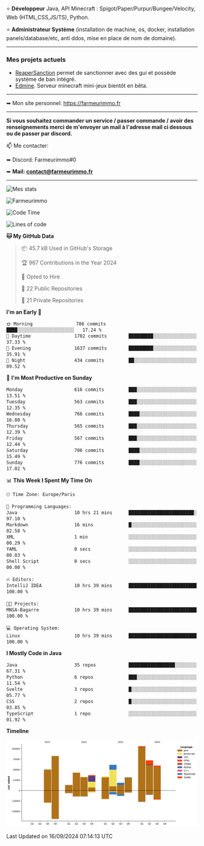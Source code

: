 ⭐ **Développeur** Java, API Minecraft : Spigot/Paper/Purpur/Bungee/Velocity, Web (HTML,CSS,JS/TS), Python.

⭐ **Administrateur Système** (installation de machine, os, docker, installation panels/database/etc, anti ddos, mise en place de nom de domaine).

---

### Mes projets actuels
- [ReaperSanction](https://www.spigotmc.org/resources/reapersanction.89580/) permet de sanctionner avec des gui et possède système de ban intégré.
- [Edmine](https://edmine.net). Serveur minecraft mini-jeux bientôt en bêta.

---

➥ Mon site personnel: https://farmeurimmo.fr

---

**Si vous souhaitez commander un service / passer commande / avoir des renseignements merci de m'envoyer un mail à l'adresse mail ci dessous ou de passer par discord.**

📫 Me contacter:
 
   ➥ Discord: Farmeurimmo#0
   
   ➥ **Mail: contact@farmeurimmo.fr**

---

![Mes stats](https://github-readme-stats.farmeurimmo.fr/api?username=Farmeurimmo&count_private=true&show_icons=true&theme=radical)

<img src="https://komarev.com/ghpvc/?username=Farmeurimmo" alt="Farmeurimmo" />

<!--START_SECTION:waka-->
![Code Time](http://img.shields.io/badge/Code%20Time-1%2C546%20hrs%2019%20mins-blue)

![Lines of code](https://img.shields.io/badge/From%20Hello%20World%20I%27ve%20Written-639.1%20thousand%20lines%20of%20code-blue)

**🐱 My GitHub Data** 

> 📦 45.7 kB Used in GitHub's Storage 
 > 
> 🏆 967 Contributions in the Year 2024
 > 
> 💼 Opted to Hire
 > 
> 📜 22 Public Repositories 
 > 
> 🔑 21 Private Repositories 
 > 
**I'm an Early 🐤** 

```text
🌞 Morning                786 commits         ████░░░░░░░░░░░░░░░░░░░░░   17.24 % 
🌆 Daytime                1702 commits        █████████░░░░░░░░░░░░░░░░   37.33 % 
🌃 Evening                1637 commits        █████████░░░░░░░░░░░░░░░░   35.91 % 
🌙 Night                  434 commits         ██░░░░░░░░░░░░░░░░░░░░░░░   09.52 % 
```
📅 **I'm Most Productive on Sunday** 

```text
Monday                   616 commits         ███░░░░░░░░░░░░░░░░░░░░░░   13.51 % 
Tuesday                  563 commits         ███░░░░░░░░░░░░░░░░░░░░░░   12.35 % 
Wednesday                766 commits         ████░░░░░░░░░░░░░░░░░░░░░   16.80 % 
Thursday                 565 commits         ███░░░░░░░░░░░░░░░░░░░░░░   12.39 % 
Friday                   567 commits         ███░░░░░░░░░░░░░░░░░░░░░░   12.44 % 
Saturday                 706 commits         ████░░░░░░░░░░░░░░░░░░░░░   15.49 % 
Sunday                   776 commits         ████░░░░░░░░░░░░░░░░░░░░░   17.02 % 
```


📊 **This Week I Spent My Time On** 

```text
🕑︎ Time Zone: Europe/Paris

💬 Programming Languages: 
Java                     10 hrs 21 mins      ████████████████████████░   97.10 % 
Markdown                 16 mins             █░░░░░░░░░░░░░░░░░░░░░░░░   02.58 % 
XML                      1 min               ░░░░░░░░░░░░░░░░░░░░░░░░░   00.29 % 
YAML                     0 secs              ░░░░░░░░░░░░░░░░░░░░░░░░░   00.03 % 
Shell Script             0 secs              ░░░░░░░░░░░░░░░░░░░░░░░░░   00.00 % 

🔥 Editors: 
IntelliJ IDEA            10 hrs 39 mins      █████████████████████████   100.00 % 

🐱‍💻 Projects: 
MNSA-Bagarre             10 hrs 39 mins      █████████████████████████   100.00 % 

💻 Operating System: 
Linux                    10 hrs 39 mins      █████████████████████████   100.00 % 
```

**I Mostly Code in Java** 

```text
Java                     35 repos            █████████████████░░░░░░░░   67.31 % 
Python                   6 repos             ███░░░░░░░░░░░░░░░░░░░░░░   11.54 % 
Svelte                   3 repos             █░░░░░░░░░░░░░░░░░░░░░░░░   05.77 % 
CSS                      2 repos             █░░░░░░░░░░░░░░░░░░░░░░░░   03.85 % 
TypeScript               1 repo              ░░░░░░░░░░░░░░░░░░░░░░░░░   01.92 % 
```



**Timeline**

![Lines of Code chart](https://raw.githubusercontent.com/Farmeurimmo/Farmeurimmo/main/assets/bar_graph.png)


 Last Updated on 16/09/2024 07:14:13 UTC
<!--END_SECTION:waka-->
